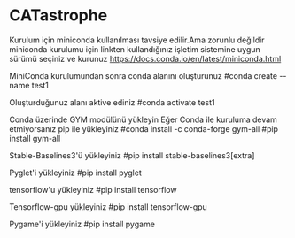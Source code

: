 # CATastrophe
Kurulum için miniconda kullanılması tavsiye edilir.Ama zorunlu değildir 
miniconda kurulumu için linkten kullandığınız işletim sistemine uygun sürümü seçiniz ve kurunuz 
https://docs.conda.io/en/latest/miniconda.html

MiniConda kurulumundan sonra conda alanını oluşturunuz
#conda create --name test1

Oluşturduğunuz alanı aktive ediniz 
#conda activate test1 

Conda üzerinde GYM modülünü yükleyin Eğer Conda ile kuruluma devam etmiyorsanız pip ile yükleyiniz 
#conda install -c conda-forge gym-all 
#pip install gym-all 


Stable-Baselines3'ü yükleyiniz 
#pip install stable-baselines3[extra]

Pyglet'i yükleyiniz 
#pip install pyglet

tensorflow'u yükleyiniz 
#pip install tensorflow

Tensorflow-gpu yükleyiniz
#pip install tensorflow-gpu

Pygame'i yükleyiniz
#pip install pygame 
 
